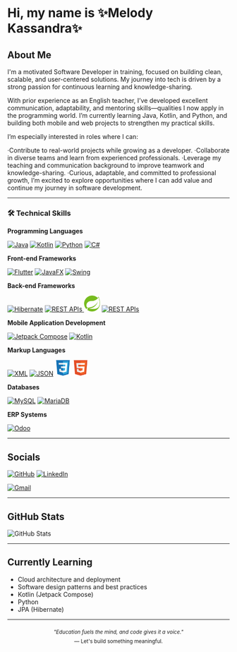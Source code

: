 <h1> Hi, my name is ✨Melody Kassandra✨</h1>

## About Me

I'm a motivated Software Developer in training, focused on building clean, scalable, and user-centered solutions. My journey into tech is driven by a strong passion for continuous learning and knowledge-sharing.

With prior experience as an English teacher, I’ve developed excellent communication, adaptability, and mentoring skills—qualities I now apply in the programming world. I’m currently learning Java, Kotlin, and Python, and building both mobile and web projects to strengthen my practical skills.

I’m especially interested in roles where I can:

·Contribute to real-world projects while growing as a developer.
·Collaborate in diverse teams and learn from experienced professionals.
·Leverage my teaching and communication background to improve teamwork and knowledge-sharing.
·Curious, adaptable, and committed to professional growth, I’m excited to explore opportunities where I can add value and continue my journey in software development.

---

### 🛠️ Technical Skills  

**Programming Languages**  
<p align="left">
<a href="https://www.oracle.com/java/" target="_blank" rel="noreferrer" title="Java"><img src="https://raw.githubusercontent.com/danielcranney/readme-generator/main/public/icons/skills/java-colored.svg" width="36" height="36" alt="Java" /></a>
<a href="https://kotlinlang.org/" target="_blank" rel="noreferrer" title="Kotlin"><img src="https://raw.githubusercontent.com/danielcranney/readme-generator/main/public/icons/skills/kotlin-colored.svg" width="36" height="36" alt="Kotlin" /></a>
<a href="https://www.python.org/" target="_blank" rel="noreferrer" title="Python"><img src="https://raw.githubusercontent.com/danielcranney/readme-generator/main/public/icons/skills/python-colored.svg" width="36" height="36" alt="Python" /></a>
<a href="https://learn.microsoft.com/en-us/dotnet/csharp/" target="_blank" rel="noreferrer" title="C#"><img src="https://raw.githubusercontent.com/danielcranney/readme-generator/main/public/icons/skills/csharp-colored.svg" width="36" height="36" alt="C#" /></a>
</p>  

**Front-end Frameworks**  
<p align="left">
<a href="https://flutter.dev/" target="_blank" rel="noreferrer" title="Flutter"><img src="https://raw.githubusercontent.com/danielcranney/readme-generator/main/public/icons/skills/flutter-colored.svg" width="36" height="36" alt="Flutter" /></a>
<a href="https://openjfx.io/" target="_blank" rel="noreferrer" title="JavaFX"><img src="https://cdn.jsdelivr.net/gh/devicons/devicon/icons/java/java-original.svg" width="36" height="36" alt="JavaFX" /></a>
<a href="https://en.wikipedia.org/wiki/Swing_(Java)" target="_blank" rel="noreferrer" title="Swing"><img src="https://cdn.jsdelivr.net/gh/devicons/devicon/icons/java/java-original.svg" width="36" height="36" alt="Swing" /></a>
</p>  

**Back-end Frameworks**  
<p align="left">
<a href="https://hibernate.org/" target="_blank" rel="noreferrer" title="Hibernate"><img src="https://cdn.jsdelivr.net/gh/devicons/devicon/icons/hibernate/hibernate-original.svg" width="36" height="36" alt="Hibernate" /></a>
<a href="https://restfulapi.net/" target="_blank" rel="noreferrer" title="RESTful APIs">
  <img src="https://cdn.jsdelivr.net/npm/simple-icons@v9/icons/api.svg" width="36" height="36" alt="REST APIs" />
</a>
<a href="https://spring.io/" target="_blank" rel="noreferrer" title="Spring"><img src="https://raw.githubusercontent.com/devicons/devicon/master/icons/spring/spring-original.svg" width="36" height="36" alt="Spring" /></a>
<a href="https://restfulapi.net/" target="_blank" rel="noreferrer" title="RESTful APIs"><img src="https://img.icons8.com/ios-filled/50/000000/api.png" width="36" height="36" alt="REST APIs" /></a>
</p>  

**Mobile Application Development**  
<p align="left">
<a href="https://developer.android.com/jetpack/compose" target="_blank" rel="noreferrer" title="Jetpack Compose"><img src="https://cdn.jsdelivr.net/gh/devicons/devicon/icons/android/android-original.svg" width="36" height="36" alt="Jetpack Compose" /></a>
<a href="https://kotlinlang.org/" target="_blank" rel="noreferrer" title="Kotlin"><img src="https://raw.githubusercontent.com/danielcranney/readme-generator/main/public/icons/skills/kotlin-colored.svg" width="36" height="36" alt="Kotlin" /></a>
</p>  

**Markup Languages**  
<p align="left">
<a href="https://www.w3.org/XML/" target="_blank" rel="noreferrer" title="XML"><img src="https://cdn.jsdelivr.net/gh/devicons/devicon/icons/xml/xml-original.svg" width="36" height="36" alt="XML" /></a>
<a href="https://www.json.org/" target="_blank" rel="noreferrer" title="JSON"><img src="https://img.icons8.com/ios/452/json.png" width="36" height="36" alt="JSON" /></a>
<a href="https://www.w3.org/TR/CSS/#css" target="_blank" rel="noreferrer" title="CSS"><img src="https://raw.githubusercontent.com/devicons/devicon/master/icons/css3/css3-original.svg" width="36" height="36" alt="CSS" /></a>
<a href="https://developer.mozilla.org/docs/Web/HTML" target="_blank" rel="noreferrer" title="HTML"><img src="https://raw.githubusercontent.com/devicons/devicon/master/icons/html5/html5-original.svg" width="36" height="36" alt="HTML" /></a>
</p>  

**Databases**  
<p align="left">
<a href="https://www.mysql.com/" target="_blank" rel="noreferrer" title="MySQL"><img src="https://raw.githubusercontent.com/danielcranney/readme-generator/main/public/icons/skills/mysql-colored.svg" width="36" height="36" alt="MySQL" /></a>
<a href="https://mariadb.org/" target="_blank" rel="noreferrer" title="MariaDB"><img src="https://cdn.jsdelivr.net/gh/devicons/devicon/icons/mariadb/mariadb-original.svg" width="36" height="36" alt="MariaDB" /></a>
</p>  

**ERP Systems**  
<p align="left">
<a href="https://www.odoo.com/" target="_blank" rel="noreferrer" title="Odoo"><img src="https://cdn.iconscout.com/icon/free/png-256/free-odoo-226078.png" width="36" height="36" alt="Odoo" /></a>
</p>  



---

## Socials

<p align="left"> 
<a href="https://www.github.com/MelodyKassandra" target="_blank" rel="noreferrer"> <img src="https://raw.githubusercontent.com/danielcranney/readme-generator/main/public/icons/socials/github.svg" width="32" height="32" alt="GitHub" /></a> 
<a href="https://www.linkedin.com/in/melody-kassandra-monedero-garcia-intern/" target="_blank" rel="noreferrer"> <img src="https://raw.githubusercontent.com/danielcranney/readme-generator/main/public/icons/socials/linkedin.svg" width="32" height="32" alt="LinkedIn" /></a>
  
[![Gmail](https://img.shields.io/badge/Email-D14836?style=flat&logo=gmail&logoColor=white)](mailto:melody.thiar@gmail.com) 
  <!--🛠️ [Download my CV](https://raw.githubusercontent.com/JuanJGP10/JuanJGP10/main/assets/CV_Juan.pdf)-->
</p>

---

## GitHub Stats

![GitHub Stats](https://github-readme-stats.vercel.app/api?username=MelodyKassandra&show_icons=true&theme=tokyonight&hide_border=true)  

---

## Currently Learning

- Cloud architecture and deployment
- Software design patterns and best practices
- Kotlin (Jetpack Compose)
- Python
- JPA (Hibernate)

---

<p align="center">
  <sub><i>"Education fuels the mind, and code gives it a voice."</i></sub><br>
  <sub>— Let's build something meaningful.</sub>
</p>
